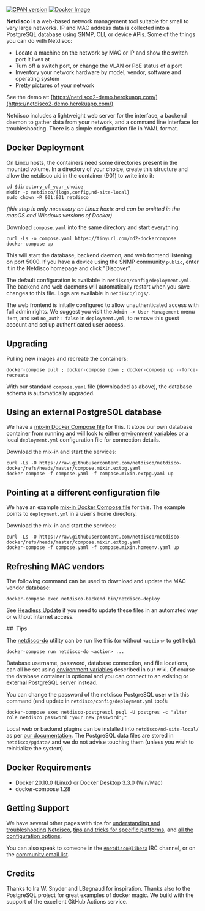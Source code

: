 [![CPAN version](https://badge.fury.io/pl/App-Netdisco.svg)](https://metacpan.org/pod/App::Netdisco)
[![Docker Image](https://img.shields.io/badge/docker%20images-ready-blue.svg)](https://store.docker.com/community/images/netdisco/netdisco)

**Netdisco** is a web-based network management tool suitable for small to very large networks. IP and MAC address data is collected into a PostgreSQL database using SNMP, CLI, or device APIs. Some of the things you can do with Netdisco:

* Locate a machine on the network by MAC or IP and show the switch port it lives at
* Turn off a switch port, or change the VLAN or PoE status of a port
* Inventory your network hardware by model, vendor, software and operating system
* Pretty pictures of your network

See the demo at: [https://netdisco2-demo.herokuapp.com/](https://netdisco2-demo.herokuapp.com/)

Netdisco includes a lightweight web server for the interface, a backend daemon to gather data from your network, and a command line interface for troubleshooting. There is a simple configuration file in YAML format. 

##  Docker Deployment

On Linxu hosts, the containers need some directories present in the mounted volume. In a directory of your choice, create this structure and allow the netdisco uid in the container (901) to write into it:

    cd $directory_of_your_choice
    mkdir -p netdisco/{logs,config,nd-site-local} 
    sudo chown -R 901:901 netdisco

*(this step is only necessary on Linux hosts and can be omitted in the macOS and Windows versions of Docker)*

Download `compose.yaml` into the same directory and start everything:

    curl -Ls -o compose.yaml https://tinyurl.com/nd2-dockercompose
    docker-compose up

This will start the database, backend daemon, and web frontend listening on port 5000. If you have a device using the SNMP community `public`, enter it in the Netdisco homepage and click "Discover".

The default configuration is available in `netdisco/config/deployment.yml`. The backend and web daemons will automatically restart when you save changes to this file. Logs are available in `netdisco/logs/`.

The web frontend is initally configured to allow unauthenticated access with full admin rights. We suggest you visit the `Admin -> User Management` menu item, and set `no_auth: false` in `deployment.yml`, to remove this guest account and set up authenticated user access.

##  Upgrading

Pulling new images and recreate the containers:

    docker-compose pull ; docker-compose down ; docker-compose up --force-recreate

With our standard `compose.yaml` file (downloaded as above), the database schema is automatically upgraded.

##  Using an external PostgreSQL database

We have a [mix-in Docker Compose file](https://raw.githubusercontent.com/netdisco/netdisco-docker/refs/heads/master/compose.mixin.extpg.yaml) for this. It stops our own database container from running and will look to either [environment variables](https://github.com/netdisco/netdisco/wiki/Environment-Variables) or a local `deployment.yml` configuration file for connection details.

Download the mix-in and start the services:

    curl -Ls -O https://raw.githubusercontent.com/netdisco/netdisco-docker/refs/heads/master/compose.mixin.extpg.yaml
    docker-compose -f compose.yaml -f compose.mixin.extpg.yaml up

##  Pointing at a different configuration file

We have an example [mix-in Docker Compose file](https://raw.githubusercontent.com/netdisco/netdisco-docker/refs/heads/master/compose.mixin.homeenv.yaml) for this. The example points to `deployment.yml` in a user's home directory.

Download the mix-in and start the services:

    curl -Ls -O https://raw.githubusercontent.com/netdisco/netdisco-docker/refs/heads/master/compose.mixin.extpg.yaml
    docker-compose -f compose.yaml -f compose.mixin.homeenv.yaml up

##  Refreshing MAC vendors

The following command can be used to download and update the MAC vendor database:

    docker-compose exec netdisco-backend bin/netdisco-deploy

See [Headless Update](https://github.com/netdisco/netdisco/wiki/Headless-Update) if you need to update these files in an automated way or without internet access.

##  Tips

The [netdisco-do](https://metacpan.org/dist/App-Netdisco/view/bin/netdisco-do) utility can be run like this (or without `<action>` to get help):

    docker-compose run netdisco-do <action> ...

Database username, password, database connection, and file locations, can all be set using [environment variables](https://github.com/netdisco/netdisco/wiki/Environment-Variables) described in our wiki. Of course the database container is optional and you can connect to an existing or external PostgreSQL server instead.

You can change the password of the netdisco PostgreSQL user with this command (and update in `netdisco/config/deployment.yml` too!):

    docker-compose exec netdisco-postgresql psql -U postgres -c "alter role netdisco password 'your new password';"

Local web or backend plugins can be installed into `netdisco/nd-site-local/` as per [our documentation](https://github.com/netdisco/netdisco/wiki). The PostgreSQL data files are stored in `netdisco/pgdata/` and we do not advise touching them (unless you wish to reinitialize the system).

##  Docker Requirements

 * Docker 20.10.0 (Linux) or Docker Desktop 3.3.0 (Win/Mac) 
 * docker-compose 1.28

## Getting Support

We have several other pages with tips for [understanding and troubleshooting Netdisco](https://github.com/netdisco/netdisco/wiki/Troubleshooting), [tips and tricks for specific platforms](https://github.com/netdisco/netdisco/wiki/Vendor-Tips), and [all the configuration options](https://github.com/netdisco/netdisco/wiki/Configuration).

You can also speak to someone in the [`#netdisco@libera`](https://kiwiirc.com/nextclient/irc.libera.chat/netdisco) IRC channel, or on the [community email list](https://lists.sourceforge.net/lists/listinfo/netdisco-users).

## Credits

Thanks to Ira W. Snyder and LBegnaud for inspiration. Thanks also to the PostgreSQL project for great examples of docker magic. We build with the support of the excellent GitHub Actions service. 

